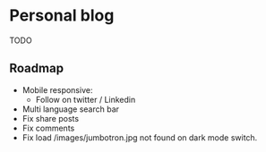 # Personal blog

TODO
<!-- bundle install -->
<!-- bundle exec jekyll serve -->

## Roadmap

- Mobile responsive:
    - Follow on twitter / Linkedin
- Multi language search bar
- Fix share posts
- Fix comments
- Fix load /images/jumbotron.jpg not found on dark mode switch.
 